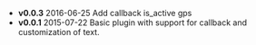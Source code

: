 * **v0.0.3**  2016-06-25   Add callback is_active gps
* **v0.0.1**  2015-07-22   Basic plugin with support for callback and customization of text.